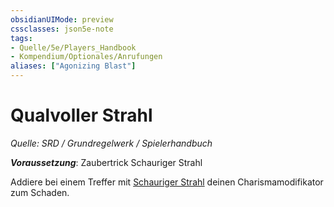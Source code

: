 ```yaml
---
obsidianUIMode: preview
cssclasses: json5e-note
tags:
- Quelle/5e/Players_Handbook
- Kompendium/Optionales/Anrufungen
aliases: ["Agonizing Blast"]
---
```

# Qualvoller Strahl
*Quelle: SRD / Grundregelwerk / Spielerhandbuch*  

***Voraussetzung***: Zaubertrick Schauriger Strahl 

Addiere bei einem Treffer mit [Schauriger Strahl](Schauriger%20Strahl.md) deinen Charismamodifikator zum Schaden.